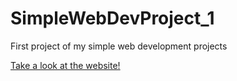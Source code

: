 # SimpleWebDevProject_1
First project of my simple web development projects

[Take a look at the website!](https://desyfertemplate1.netlify.app/)
